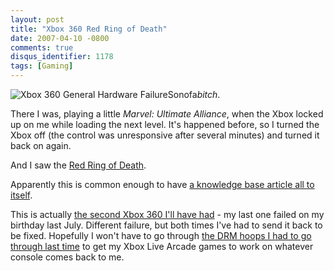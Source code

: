 ```yaml
---
layout: post
title: "Xbox 360 Red Ring of Death"
date: 2007-04-10 -0800
comments: true
disqus_identifier: 1178
tags: [Gaming]
---
```

![Xbox 360 General Hardware
Failure](https://hyqi8g.dm2302.livefilestore.com/y2pycgazfc2MAFw1JpXCAHm-zN6acIZ3sJcuSMX6-sQX4G5k2ImHEIxZ0DGoTmNd3YlPywEjknDHTCRHNclFIcv8ixhZ7Nut5dwf_j6F6qPw6s/20070410ringofdeath.jpg?psid=1)Sonofa*bitch*.
 
 There I was, playing a little *Marvel: Ultimate Alliance*, when the
Xbox locked up on me while loading the next level. It's happened before,
so I turned the Xbox off (the control was unresponsive after several
minutes) and turned it back on again.
 
 And I saw the [Red Ring of
Death](http://editorials.teamxbox.com/xbox/1651/The-Red-Ring-of-Death/p1/).
 
 Apparently this is common enough to have [a knowledge base article all
to itself](http://support.microsoft.com/kb/907534).
 
 This is actually [the second Xbox 360 I'll have
had](http://paraesthesia.com/archive/2006/07/24/caketastic-30th.aspx) -
my last one failed on my birthday last July. Different failure, but both
times I've had to send it back to be fixed. Hopefully I won't have to go
through [the DRM hoops I had to go through last
time](http://paraesthesia.com/archive/2006/08/10/xbox-live-arcade-got-drm-all-wrong.aspx)
to get my Xbox Live Arcade games to work on whatever console comes back
to me.
